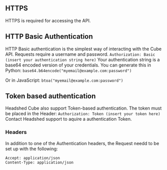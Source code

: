 ## HTTPS
HTTPS is required for accessing the API.

## HTTP Basic Authentication
HTTP Basic authentication is the simplest way of interacting with the Cube API. Requests require a username and password. ```Authorization: Basic (insert your authentication string here)```
Your authentication string is a base64 encoded version of your credentials. You can generate this in Python:
`base64.b64encode("myemail@example.com:password")`

Or in JavaScript:
`btoa("myemail@example.com:password")`


## Token based authentication
Headshed Cube also support Token-based authentication.
The token must be placed in the Header: ```Authorization: Token (insert your token here)```
Contact Headshed support to aquire a authentication Token.

### Headers
In addition to one of the Authentication headers, the Request needd to be set up with the following:
```
Accept: application/json
Content-Type: application/json
```
